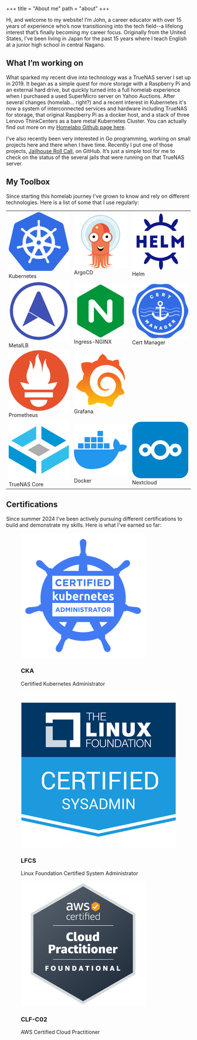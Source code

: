 +++
title = "About me"
path = "about"
+++

Hi, and welcome to my website! I’m John, a career educator with over 15 years of experience who’s now transitioning into the tech field--a lifelong interest that’s finally becoming my career focus.  Originally from the United States, I’ve been living in Japan for the past 15 years where I teach English at a junior high school in central Nagano.

## What I’m working on

What sparked my recent dive into technology was a TrueNAS server I set up in 2019.  It began as a simple quest for more storage with a Raspberry Pi and an external hard drive, but quickly turned into a full homelab experience when I purchased a used SuperMicro server on Yahoo Auctions.  After several changes (homelab... right?) and a recent interest in Kubernetes it's now a system of interconnected services and hardware including TrueNAS for storage, that original Raspberry Pi as a docker host, and a stack of three Lenovo ThinkCenters as a bare metal Kubernetes Cluster.  You can actually find out more on my [Homelabo Github page here](https://github.com/jwschman/homelabo).

I’ve also recently been very interested in Go programming, working on small projects here and there when I have time.  Recently I put one of those projects, [Jailhouse Roll Call](https://github.com/jwschman/jrc), on GitHub.  It’s just a simple tool for me to check on the status of the several jails that were running on that TrueNAS server.

## My Toolbox

Since starting this homelab journey I've grown to know and rely on different technologies.  Here is a list of some that I use regularly:

<div class="toolbox">
  <table>
    <tr>
      <td>
        <div class="toolbox-entry">
          <img src="assets/stack-icons/kubernetes.svg" alt="Kubernetes">
          <div>Kubernetes</div>
        </div>
      </td>
      <td>
        <div class="toolbox-entry">
          <img src="assets/stack-icons/argocd.svg" alt="ArgoCD">
          <div>ArgoCD</div>
        </div>
      </td>
      <td>
        <div class="toolbox-entry">
          <img src="assets/stack-icons/helm.svg" alt="Helm">
          <div>Helm</div>
        </div>
      </td>
    </tr>
    <tr>
      <td>
        <div class="toolbox-entry">
          <img src="assets/stack-icons/metallb.svg" alt="MetalLB">
          <div>MetalLB</div>
        </div>
      </td>
      <td>
        <div class="toolbox-entry">
          <img src="assets/stack-icons/nginx.svg" alt="Ingress-NGINX">
          <div>Ingress-NGINX</div>
        </div>
      </td>
      <td>
        <div class="toolbox-entry">
          <img src="assets/stack-icons/cert-manager.png" alt="cert-manager">
          <div>Cert Manager</div>
        </div>
      </td>
    </tr>
    <tr>
      <td>
        <div class="toolbox-entry">
          <img src="assets/stack-icons/prometheus.svg" alt="prometheus">
          <div>Prometheus</div>
        </div>
      </td>
      <td>
        <div class="toolbox-entry">
          <img src="assets/stack-icons/grafana.svg" alt="grafana">
          <div>Grafana</div>
        </div>
      </td>
    </tr>
    <tr>
      <td>
        <div class="toolbox-entry">
          <img src="assets/stack-icons/truenas-core.svg" alt="truenas-core">
          <div>TrueNAS Core</div>
        </div>
      </td>
      <td>
        <div class="toolbox-entry">
          <img src="assets/stack-icons/docker.svg" alt="docker">
          <div>Docker</div>
        </div>
      </td>
      <td>
        <div class="toolbox-entry">
          <img src="/assets/stack-icons/nextcloud.svg" alt="nextcloud">
          <div>Nextcloud</div>
        </div>
      </td>
    </tr>
  </table>
</div>

## Certifications

Since summer 2024 I’ve been actively pursuing different certifications to build and demonstrate my skills.  Here is what I've earned so far:

<div class="card-container">
  <article>
    <figure>
      <img src="/assets/cert-icons/cka.png" alt="CKA">
      <figcaption>
        <h3>CKA</h3>
        <p>Certified Kubernetes Administrator</p>
      </figcaption>
    </figure>
  </article>
  <article>
    <figure>
      <img src="assets/cert-icons/lfcs.png" alt="LFCS">
      <figcaption>
        <h3>LFCS</h3>
        <p>Linux Foundation Certified System Administrator</p>
      </figcaption>
    </figure>
  </article>
</div>
<div class="card-container">
  <article>
    <figure>
      <img src="assets/cert-icons/clf-c02.png" alt="CLF-C02">
      <figcaption>
        <h3>CLF-C02</h3>
        <p>AWS Certified Cloud Practitioner</p>
      </figcaption>
    </figure>
  </article>
</div>